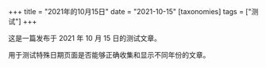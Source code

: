 +++
title = "2021年的10月15日"
date = "2021-10-15"
[taxonomies]
tags = ["测试"]
+++

这是一篇发布于 2021 年 10 月 15 日的测试文章。

用于测试特殊日期页面是否能够正确收集和显示不同年份的文章。

